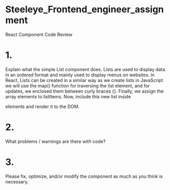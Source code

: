 # Steeleye_Frontend_engineer_assignment
React Component Code Review

# 1.
Explain what the simple List component does.
Lists are used to display data in an ordered format and mainly used to display menus on websites. In React, Lists can be created in a similar way as we create lists in JavaScript
we will use the map() function for traversing the list element, and for updates, we enclosed them between curly braces {}. Finally, we assign the array elements to listItems. Now, include this new list inside <ul> </ul> elements and render it to the DOM.

# 2.
What problems / warnings are there with code?

# 3.
Please fix, optimize, and/or modify the component as much as you think is necessary.
